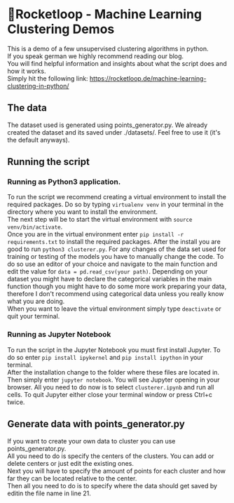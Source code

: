 # :rocket:Rocketloop - Machine Learning Clustering Demos
This is a demo of a few unsupervised clustering algorithms in python.        
If you speak german we highly recommend reading our blog.          
You will find helpful information and insights about what the script does and how it works.        
Simply hit the following link:
https://rocketloop.de/machine-learning-clustering-in-python/
## The data
The dataset used is generated using points_generator.py. We already created the dataset and its saved under ./datasets/.
Feel free to use it (it's the default anyways).
## Running the script
### Running as Python3 application.
To run the script we recommend creating a virtual environment to install the required packages. 
Do so by typing `virtualenv venv` in your terminal in the directory where you want to install the environment.        
The next step will be to start the virtual environment with `source venv/bin/activate`.       
Once you are in the virtual environment enter `pip install -r requirements.txt` to install the required packages.
After the install you are good to run `python3 clusterer.py`.
For any changes of the data set used for training or testing of the models you have to manually change the code.
To do so use an editor of your choice and navigate to the main function and edit the value for `data = pd.read_csv(your path)`.
Depending on your dataset you might have to declare the categorical variables in the main function though you might have to do some more work preparing your data, therefore I don't recommend using categorical data unless you really know what you are doing.       
When you want to leave the virtual environment simply type `deactivate` or quit your terminal.
### Running as Jupyter Notebook
To run the script in the Jupyter Notebook you must first install Jupyter.
To do so enter `pip install ipykernel` and `pip install ipython` in your terminal.     
After the installation change to the folder where these files are located in. 
Then simply enter `jupyter notebook`.
You will see Jupyter opening in your browser. All you need to do now is to select `clusterer.ipynb` and run all cells.
To quit Jupyter either close your terminal window or press Ctrl+c twice.
## Generate data with points_generator.py
If you want to create your own data to cluster you can use points_generator.py.      
All you need to do is specify the centers of the clusters. You can add or delete centers or just edit the existing ones.     
Next you will have to specify the amount of points for each cluster and how far they can be located relative to the center.     
Then all you need to do is to specify where the data should get saved by editin the file name in line 21.
